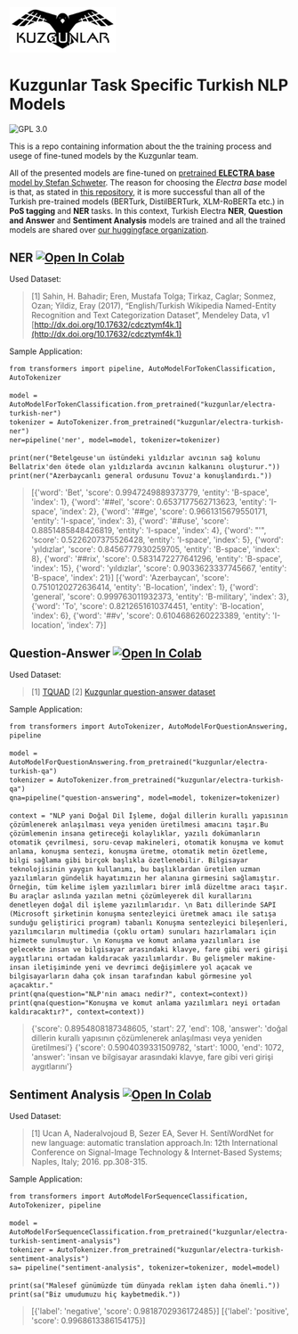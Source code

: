 
<img src="header_background.jpg" height ="38%" width="38%"></img> 

# Kuzgunlar Task Specific Turkish NLP Models

![GPL 3.0](https://img.shields.io/badge/license-GPLv3-red.svg)

This is a repo containing information about the the training process and usege of fine-tuned models by the Kuzgunlar team.


All of the presented models are fine-tuned on [pretrained **ELECTRA base** model by Stefan Schweter](https://github.com/stefan-it/turkish-bert/tree/master/electra). The reason for choosing the *Electra base* model is that, as stated in [this repository](https://github.com/stefan-it/turkish-bert#pos-tagging), it is more successful than all of the Turkish pre-trained models (BERTurk, DistilBERTurk, XLM-RoBERTa etc.) in **PoS tagging** and **NER** tasks. In this context, Turkish Electra **NER**, **Question and Answer** and **Sentiment Analysis** models are trained and all the trained models are shared over [our huggingface organization](https://huggingface.co/kuzgunlar).

## NER [![Open In Colab](https://colab.research.google.com/assets/colab-badge.svg)](https://colab.research.google.com/github/kuzgnlar/models/blob/master/ner.ipynb) 
Used Dataset:

> [1] Sahin, H. Bahadir; Eren, Mustafa Tolga; Tirkaz, Caglar; Sonmez, Ozan; Yildiz, Eray (2017), “English/Turkish Wikipedia Named-Entity Recognition and Text Categorization Dataset”, Mendeley Data, v1 [http://dx.doi.org/10.17632/cdcztymf4k.1](http://dx.doi.org/10.17632/cdcztymf4k.1)

Sample Application: 

	from transformers import pipeline, AutoModelForTokenClassification, AutoTokenizer
	
	model = AutoModelForTokenClassification.from_pretrained("kuzgunlar/electra-turkish-ner")
	tokenizer = AutoTokenizer.from_pretrained("kuzgunlar/electra-turkish-ner")
	ner=pipeline('ner', model=model, tokenizer=tokenizer)
	
	print(ner("Betelgeuse'un üstündeki yıldızlar avcının sağ kolunu Bellatrix'den ötede olan yıldızlarda avcının kalkanını oluşturur."))
	print(ner("Azerbaycanlı general ordusunu Tovuz'a konuşlandırdı."))
> [{'word': 'Bet', 'score': 0.9947249889373779, 'entity': 'B-space', 'index': 1}, {'word': '##el', 'score': 0.6537177562713623, 'entity': 'I-space', 'index': 2}, {'word': '##ge', 'score': 0.9661315679550171, 'entity': 'I-space', 'index': 3}, {'word': '##use', 'score': 0.8851485848426819, 'entity': 'I-space', 'index': 4}, {'word': "'", 'score': 0.5226207375526428, 'entity': 'I-space', 'index': 5}, {'word': 'yıldızlar', 'score': 0.8456777930259705, 'entity': 'B-space', 'index': 8}, {'word': '##rix', 'score': 0.5831472277641296, 'entity': 'B-space', 'index': 15}, {'word': 'yıldızlar', 'score': 0.9033623337745667, 'entity': 'B-space', 'index': 21}]
> [{'word': 'Azerbaycan', 'score': 0.7510120272636414, 'entity': 'B-location', 'index': 1}, {'word': 'general', 'score': 0.999763011932373, 'entity': 'B-military', 'index': 3}, {'word': 'To', 'score': 0.8212651610374451, 'entity': 'B-location', 'index': 6}, {'word': '##v', 'score': 0.6104686260223389, 'entity': 'I-location', 'index': 7}]

## Question-Answer [![Open In Colab](https://colab.research.google.com/assets/colab-badge.svg)](https://colab.research.google.com/github/kuzgnlar/models/blob/master/q%26a.ipynb) 

Used Dataset:

> [1] [TQUAD](https://github.com/TQuad/turkish-nlp-qa-dataset)
> [2] [Kuzgunlar question-answer dataset](https://github.com/kuzgnlar/datasets/tree/master/question-answer)

Sample Application: 

	from transformers import AutoTokenizer, AutoModelForQuestionAnswering, pipeline

	model = AutoModelForQuestionAnswering.from_pretrained("kuzgunlar/electra-turkish-qa")
	tokenizer = AutoTokenizer.from_pretrained("kuzgunlar/electra-turkish-qa")
	qna=pipeline("question-answering", model=model, tokenizer=tokenizer)

	context = "NLP yani Doğal Dil İşleme, doğal dillerin kurallı yapısının çözümlenerek anlaşılması veya yeniden üretilmesi amacını taşır.Bu çözümlemenin insana getireceği kolaylıklar, yazılı dokümanların otomatik çevrilmesi, soru-cevap makineleri, otomatik konuşma ve komut anlama, konuşma sentezi, konuşma üretme, otomatik metin özetleme, bilgi sağlama gibi birçok başlıkla özetlenebilir. Bilgisayar teknolojisinin yaygın kullanımı, bu başlıklardan üretilen uzman yazılımların gündelik hayatımızın her alanına girmesini sağlamıştır. Örneğin, tüm kelime işlem yazılımları birer imlâ düzeltme aracı taşır. Bu araçlar aslında yazılan metni çözümleyerek dil kurallarını denetleyen doğal dil işleme yazılımlarıdır. \n Batı dillerinde SAPI (Microsoft şirketinin konuşma sentezleyici üretmek amacı ile satışa sunduğu geliştirici program) tabanlı Konuşma sentezleyici bileşenleri, yazılımcıların multimedia (çoklu ortam) sunuları hazırlamaları için hizmete sunulmuştur. \n Konuşma ve komut anlama yazılımları ise gelecekte insan ve bilgisayar arasındaki klavye, fare gibi veri girişi aygıtlarını ortadan kaldıracak yazılımlardır. Bu gelişmeler makine-insan iletişiminde yeni ve devrimci değişimlere yol açacak ve bilgisayarların daha çok insan tarafından kabul görmesine yol açacaktır."
	print(qna(question="NLP'nin amacı nedir?", context=context))
	print(qna(question="Konuşma ve komut anlama yazılımları neyi ortadan kaldıracaktır?", context=context))

> {'score': 0.8954808187348605, 'start': 27, 'end': 108, 'answer': 'doğal dillerin kurallı yapısının çözümlenerek anlaşılması veya yeniden üretilmesi'}
> {'score': 0.5904039331509782, 'start': 1000, 'end': 1072, 'answer': 'insan ve bilgisayar arasındaki klavye, fare gibi veri girişi aygıtlarını'}
	

## Sentiment Analysis [![Open In Colab](https://colab.research.google.com/assets/colab-badge.svg)](https://colab.research.google.com/github/kuzgnlar/models/blob/master/sentiment_analysis.ipynb) 

Used Dataset:

> [1] Ucan A, Naderalvojoud B, Sezer EA, Sever H. SentiWordNet for new language: automatic translation approach.In: 12th International Conference on Signal-Image Technology & Internet-Based Systems; Naples, Italy; 2016. pp.308-315.

Sample Application: 

	from transformers import AutoModelForSequenceClassification, AutoTokenizer, pipeline
	
	model = AutoModelForSequenceClassification.from_pretrained("kuzgunlar/electra-turkish-sentiment-analysis")
	tokenizer = AutoTokenizer.from_pretrained("kuzgunlar/electra-turkish-sentiment-analysis")
	sa= pipeline("sentiment-analysis", tokenizer=tokenizer, model=model)

	print(sa("Malesef günümüzde tüm dünyada reklam işten daha önemli."))
	print(sa("Biz umudumuzu hiç kaybetmedik."))
	
> [{'label': 'negative', 'score': 0.9818702936172485}]
> [{'label': 'positive', 'score': 0.9968613386154175}]
